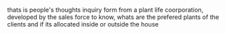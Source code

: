 thats is people's thoughts inquiry form from a plant life coorporation, developed by the sales force
to know, whats are the prefered plants of the clients and if its allocated inside or  outside the house

